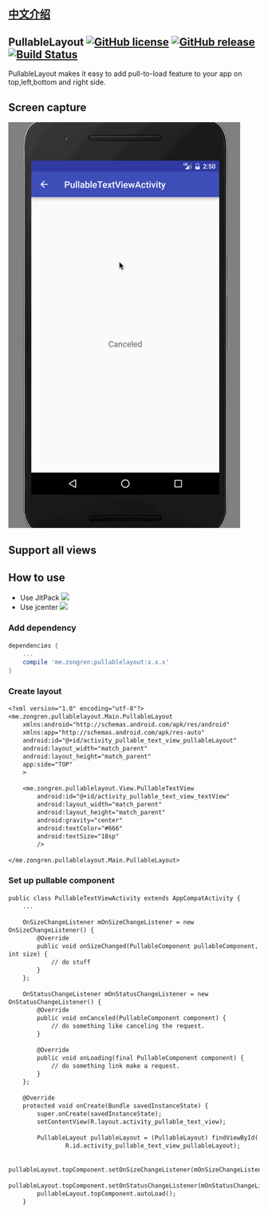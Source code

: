 ## [中文介绍](https://github.com/zongren/PullableLayout/blob/master/README_zh.md)

## PullableLayout [![GitHub license](https://img.shields.io/badge/license-MIT-lightgrey.svg)](https://github.com/zongren/PullableLayout/blob/master/LICENSE.md) [![GitHub release](https://img.shields.io/github/release/zongren/PullableLayout.svg)](https://github.com/zongren/PullableLayout/releases) [![Build Status](https://travis-ci.org/zongren/PullableLayout.svg?branch=master)](https://travis-ci.org/zongren/PullableLayout)

PullableLayout makes it easy to add pull-to-load feature to your app on top,left,bottom and right side.

## Screen capture
![](https://github.com/zongren/PullableLayout/blob/master/screenshot.gif)

## Support all views

## How to use
* Use JitPack [![](https://jitpack.io/v/zongren/PullableLayout.svg)](https://jitpack.io/#me.zongren/pullablelayout)
* Use jcenter [ ![](https://img.shields.io/bintray/v/zongren/maven/PullableLayout.svg)](https://bintray.com/zongren/maven/PullableLayout/_latestVersion)

### Add dependency
```build.gradle
dependencies {
    ...
    compile 'me.zongren:pullablelayout:x.x.x'
}
```

### Create layout
```
<?xml version="1.0" encoding="utf-8"?>
<me.zongren.pullablelayout.Main.PullableLayout
    xmlns:android="http://schemas.android.com/apk/res/android"
    xmlns:app="http://schemas.android.com/apk/res-auto"
    android:id="@+id/activity_pullable_text_view_pullableLayout"
    android:layout_width="match_parent"
    android:layout_height="match_parent"
    app:side="TOP"
    >

    <me.zongren.pullablelayout.View.PullableTextView
        android:id="@+id/activity_pullable_text_view_textView"
        android:layout_width="match_parent"
        android:layout_height="match_parent"
        android:gravity="center"
        android:textColor="#666"
        android:textSize="18sp"
        />

</me.zongren.pullablelayout.Main.PullableLayout>

```

### Set up pullable component
```
public class PullableTextViewActivity extends AppCompatActivity {
    ...
    
    OnSizeChangeListener mOnSizeChangeListener = new OnSizeChangeListener() {
        @Override
        public void onSizeChanged(PullableComponent pullableComponent, int size) {
            // do stuff
        }
    };
    
    OnStatusChangeListener mOnStatusChangeListener = new OnStatusChangeListener() {
        @Override
        public void onCanceled(PullableComponent component) {
            // do something like canceling the request.
        }
    
        @Override
        public void onLoading(final PullableComponent component) {
            // do something link make a request.
        }
    };

    @Override
    protected void onCreate(Bundle savedInstanceState) {
        super.onCreate(savedInstanceState);
        setContentView(R.layout.activity_pullable_text_view);

        PullableLayout pullableLayout = (PullableLayout) findViewById(
                R.id.activity_pullable_text_view_pullableLayout);
        
        pullableLayout.topComponent.setOnSizeChangeListener(mOnSizeChangeListener);
        pullableLayout.topComponent.setOnStatusChangeListener(mOnStatusChangeListener);
        pullableLayout.topComponent.autoLoad();
    }
```